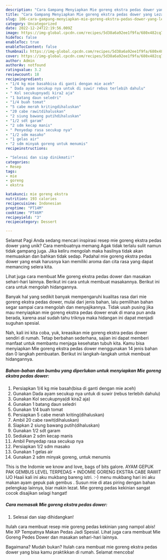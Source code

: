 ```yaml
---
description: "Cara Gampang Menyiapkan Mie goreng ekstra pedas dower yang Lezat Sekali, Lezat"
title: "Cara Gampang Menyiapkan Mie goreng ekstra pedas dower yang Lezat Sekali, Lezat"
slug: 106-cara-gampang-menyiapkan-mie-goreng-ekstra-pedas-dower-yang-lezat-sekali-lezat
category: Uncategorized
date: 2022-12-24T22:19:56.009Z
image: https://img-global.cpcdn.com/recipes/5d38a6a92ee1f9fa/680x482cq70/mie-goreng-ekstra-pedas-dower-foto-resep-utama.jpg
hideToc: false
enableToc: true
enableTocContent: false
thumbnail: https://img-global.cpcdn.com/recipes/5d38a6a92ee1f9fa/680x482cq70/mie-goreng-ekstra-pedas-dower-foto-resep-utama.jpg
cover: https://img-global.cpcdn.com/recipes/5d38a6a92ee1f9fa/680x482cq70/mie-goreng-ekstra-pedas-dower-foto-resep-utama.jpg
author: Admin
authorAv: notfound
ratingvalue: 3.2
reviewcount: 18
recipeingredient:
- "1/4 kg mie basahbisa di ganti dengan mie aceh"
- " Dada ayam secukup nya untuk di suwir rebus terlebih dahulu"
- " Kol secukupnyadi kira2 aja"
- "1 batang daun seledri"
- "1/4 buah tomat"
- "5 cabe merah kritingdihaluskan"
- "20 cabe rawitdihaluskan"
- "2 siung bawang putihdihaluskan"
- "1/2 sdt garam"
- "2 sdm kecap manis"
- " Penyedap rasa secukup nya"
- "1/2 sdm masako"
- "1 gelas air"
- "2 sdm minyak goreng untuk menumis"
recipeinstructions:

- "Selesai dan siap dinikmati!"
categories:
- Resep
tags:
- mie
- goreng
- ekstra

katakunci: mie goreng ekstra 
nutrition: 193 calories
recipecuisine: Indonesian
preptime: "PT14M"
cooktime: "PT46M"
recipeyield: "3"
recipecategory: Dessert

---
```



Selamat Pagi Anda sedang mencari inspirasi resep mie goreng ekstra pedas dower yang unik? Cara membuatnya memang Agak tidak terlalu sulit namun tidak gampang juga. Jika keliru mengolah maka hasilnya tidak akan memuaskan dan bahkan tidak sedap. Padahal mie goreng ekstra pedas dower yang enak harusnya kan memiliki aroma dan cita rasa yang dapat memancing selera kita.


Lihat juga cara membuat Mie goreng ekstra pedas dower dan masakan sehari-hari lainnya. Berikut ini cara untuk membuat masakannya. Berikut ini cara untuk mengolah hidangannya.

Banyak hal yang sedikit banyak mempengaruhi kualitas rasa dari mie goreng ekstra pedas dower, mulai dari jenis bahan, lalu pemilihan bahan segar sampai cara mengolah dan menyajikannya. Tidak usah pusing jika mau menyiapkan mie goreng ekstra pedas dower enak di mana pun anda berada, karena asal sudah tahu triknya maka hidangan ini dapat menjadi suguhan spesial.


Nah, kali ini kita coba, yuk, kreasikan mie goreng ekstra pedas dower sendiri di rumah. Tetap berbahan sederhana, sajian ini dapat memberi manfaat untuk membantu menjaga kesehatan tubuh kita. Kamu bisa menyiapkan Mie goreng ekstra pedas dower menggunakan 14 jenis bahan dan 0 langkah pembuatan. Berikut ini langkah-langkah untuk membuat hidangannya.

<!--inarticleads1-->

##### Bahan-bahan dan bumbu yang diperlukan untuk menyiapkan Mie goreng ekstra pedas dower:

1. Persiapkan 1/4 kg mie basah(bisa di ganti dengan mie aceh)
1. Gunakan  Dada ayam secukup nya untuk di suwir (rebus terlebih dahulu)
1. Gunakan  Kol secukupnya(di kira2 aja)
1. Gunakan 1 batang daun seledri
1. Gunakan 1/4 buah tomat
1. Persiapkan 5 cabe merah kriting(dihaluskan)
1. Ambil 20 cabe rawit(dihaluskan)
1. Siapkan 2 siung bawang putih(dihaluskan)
1. Gunakan 1/2 sdt garam
1. Sediakan 2 sdm kecap manis
1. Ambil  Penyedap rasa secukup nya
1. Persiapkan 1/2 sdm masako
1. Gunakan 1 gelas air
1. Gunakan 2 sdm minyak goreng, untuk menumis


This is the Indomie we know and love, bags of bits galore. AYAM GEPUK PAK GEMBUS LEVEL TERPEDAS + INDOMIE GORENG EKSTRA CABE RAWIT IJO Haaii kali ini aku mukbang bareng istri. :-) menu mukbang hari ini aku makan ayam gepuk pak gembus . Susun mie di atas piring dengan bahan pelengkap lainnya, biar makin lezat. Mie goreng pedas kekinian sangat cocok disajikan selagi hangat! 

<!--inarticleads2-->

##### Cara memasak Mie goreng ekstra pedas dower:


1. Selesai dan siap dihidangkan!

Itulah cara membuat resep mie goreng pedas kekinian yang nampol abis! Mie XP Tempatnya Makan Pedas Jadi Spesial. Lihat juga cara membuat Mie Goreng Pedes Dower dan masakan sehari-hari lainnya. 

Bagaimana? Mudah bukan? Itulah cara membuat mie goreng ekstra pedas dower yang bisa kamu praktikkan di rumah. Selamat mencoba!
